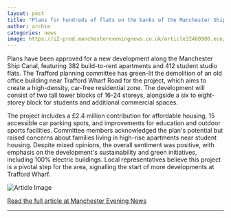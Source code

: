 ```yaml
---
layout: post
title: "Plans for hundreds of flats on the banks of the Manchester Ship Canal approved"
author: archie
categories: news
image: https://i2-prod.manchestereveningnews.co.uk/article32460980.ece/ALTERNATES/s1200/0_Trafford-Wharf2.jpg
---
```

Plans have been approved for a new development along the Manchester Ship Canal, featuring 382 build-to-rent apartments and 412 student studio flats. The Trafford planning committee has green-lit the demolition of an old office building near Trafford Wharf Road for the project, which aims to create a high-density, car-free residential zone. The development will consist of two tall tower blocks of 16-24 storeys, alongside a six to eight-storey block for students and additional commercial spaces.

The project includes a £2.4 million contribution for affordable housing, 15 accessible car parking spots, and improvements for education and outdoor sports facilities. Committee members acknowledged the plan's potential but raised concerns about families living in high-rise apartments near student housing. Despite mixed opinions, the overall sentiment was positive, with emphasis on the development's sustainability and green initiatives, including 100% electric buildings. Local representatives believe this project is a pivotal step for the area, signalling the start of more developments at Trafford Wharf.

![Article Image](https://i2-prod.manchestereveningnews.co.uk/article32460980.ece/ALTERNATES/s1200/0_Trafford-Wharf2.jpg)

[Read the full article at Manchester Evening News](https://www.manchestereveningnews.co.uk/news/greater-manchester-news/plans-hundreds-flats-banks-manchester-32460974)

---
